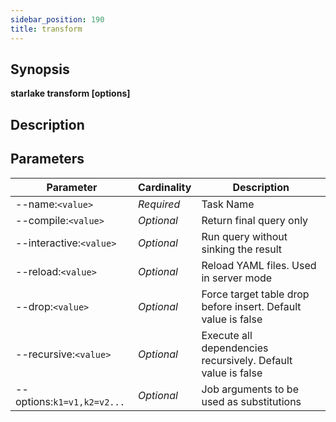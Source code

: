 ```yaml
---
sidebar_position: 190
title: transform
---
```



## Synopsis

**starlake transform [options]**

## Description


## Parameters

Parameter|Cardinality|Description
---|---|---
--name:`<value>`|*Required*|Task Name
--compile:`<value>`|*Optional*|Return final query only
--interactive:`<value>`|*Optional*|Run query without sinking the result
--reload:`<value>`|*Optional*|Reload YAML  files. Used in server mode
--drop:`<value>`|*Optional*|Force target table drop before insert. Default value is false
--recursive:`<value>`|*Optional*|Execute all dependencies recursively. Default value is false
--options:`k1=v1,k2=v2...`|*Optional*|Job arguments to be used as substitutions

